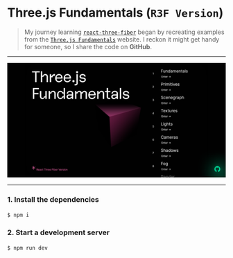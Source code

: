# **Three.js Fundamentals** (`R3F Version`)

>My journey learning [`react-three-fiber`](https://github.com/pmndrs/react-three-fiber) began by recreating examples from the [`Three.js Fundamentals`](https://threejsfundamentals.org/) website. I reckon it might get handy for someone, so I share the code on **GitHub**.

---


![Three.js Fundamentals (React Three Fiber) Open Graph Image](public/static/images/homepage-og-image.png?raw=true "Three.js Fundamentals (React Three Fiber)")

---


### 1. Install the dependencies

```sh
$ npm i
```

### 2. Start a development server

```sh
$ npm run dev
```
